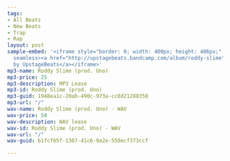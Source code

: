 ```yaml
---
tags:
- All Beats
- New Beats
- Trap
- Rap
layout: post
sample-embed: '<iframe style="border: 0; width: 400px; height: 406px;" src="https://bandcamp.com/EmbeddedPlayer/album=1153548464/size=large/bgcol=ffffff/linkcol=0687f5/tracklist=false/artwork=none/track=3982026860/transparent=true/"
  seamless><a href="http://upstagebeats.bandcamp.com/album/roddy-slime">Roddy Slime
  by UpstageBeats</a></iframe>'
mp3-name: Roddy Slime (prod. Uno)
mp3-price: 25
mp3-description: MP3 Lease
mp3-id: Roddy Slime (prod. Uno)
mp3-guid: 1948ea1c-20ab-490c-973a-cc8d21288350
mp3-url: "/"
wav-name: Roddy Slime (prod. Uno) - WAV
wav-price: 50
wav-description: WAV lease
wav-id: Roddy Slime (prod. Uno) - WAV
wav-url: "/"
wav-guid: b1fcf65f-1307-41c6-9a2e-550ecf373ccf

---
```

